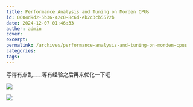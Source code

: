 ```yaml
---
title: Performance Analysis and Tuning on Morden CPUs
id: 0604d9d2-5b36-42c0-8c6d-eb2c3cb5572b
date: 2024-12-07 01:46:33
auther: admin
cover: 
excerpt: 
permalink: /archives/performance-analysis-and-tuning-on-morden-cpus
categories:
tags: 
---
```


写得有点乱......等有经验之后再来优化一下吧

![](/upload/性能分析方法.png)

![](/upload/基于源代码的CPU调优%20conv%201.png)